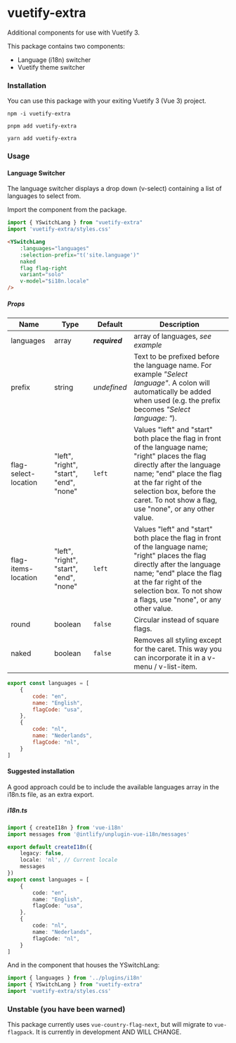 # vuetify-extra
Additional components for use with Vuetify 3.

This package contains two components:

* Language (i18n) switcher
* Vuetify theme switcher

### Installation

You can use this package with your exiting Vuetify 3 (Vue 3) project.

```dos
npm -i vuetify-extra
```

```dos
pnpm add vuetify-extra
```

```dos
yarn add vuetify-extra
```

### Usage

#### Language Switcher

The language switcher displays a drop down (v-select) containing a list of languages to select from.

Import the component from the package.
```js
import { YSwitchLang } from "vuetify-extra"
import 'vuetify-extra/styles.css'
```

```html
<YSwitchLang
    :languages="languages"
    :selection-prefix="t('site.language')"
    naked
    flag flag-right
    variant="solo"
    v-model="$i18n.locale"
/>
```

##### Props
| Name                 | Type    | Default        | Description        |
|----------------------|---------|----------------|--------------------|
| languages            | array   | ***required*** | array of languages, *see example* |
| prefix               | string  | *undefined*    | Text to be prefixed before the language name. For example *"Select language"*. A colon will automatically be added when used (e.g. the prefix becomes *"Select language: "*).
| flag-select-location | "left", "right", "start", "end", "none" | `left` | Values "left" and "start" both place the flag in front of the language name; "right" places the flag directly after the language name; "end" place the flag at the far right of the selection box, before the caret. To not show a flag, use "none", or any other value.
| flag-items-location  | "left", "right", "start", "end", "none" | `left` | Values "left" and "start" both place the flag in front of the language name; "right" places the flag directly after the language name; "end" place the flag at the far right of the selection box. To not show a flags, use "none", or any other value.
| round                | boolean | `false`       | Circular instead of square flags.
| naked                | boolean | `false`       | Removes all styling except for the caret. This way you can incorporate it in a v-menu / v-list-item.

```js
export const languages = [
    {
        code: "en",
        name: "English",
        flagCode: "usa",
    },
    {
        code: "nl",
        name: "Nederlands",
        flagCode: "nl",
    }
]
```

#### Suggested installation

A good approach could be to include the available languages array in the i18n.ts file, as an extra export.

##### i18n.ts

```ts
import { createI18n } from 'vue-i18n'
import messages from '@intlify/unplugin-vue-i18n/messages'

export default createI18n({
    legacy: false,
    locale: 'nl', // Current locale
    messages
})
export const languages = [
    {
        code: "en",
        name: "English",
        flagCode: "usa",
    },
    {
        code: "nl",
        name: "Nederlands",
        flagCode: "nl",
    }
]
```

And in the component that houses the YSwitchLang:
```ts
import { languages } from '../plugins/i18n'
import { YSwitchLang } from "vuetify-extra"
import 'vuetify-extra/styles.css'
```

### Unstable (you have been warned)

This package currently uses `vue-country-flag-next`, but will migrate to `vue-flagpack`.
It is currently in development AND WILL CHANGE.